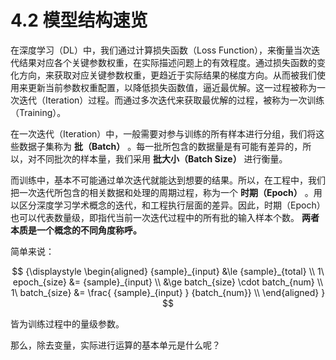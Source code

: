 
# 4.2 模型结构速览

在深度学习（DL）中，我们通过计算损失函数（Loss Function），来衡量当次迭代结果对应各个关键参数权重，在实际描述问题上的有效程度。通过损失函数的变化方向，来获取对应关键参数权重，更趋近于实际结果的梯度方向。从而被我们使用来更新当前参数权重配置，以降低损失函数值，逼近最优解。这一过程被称为一次迭代（Iteration）过程。而通过多次迭代来获取最优解的过程，被称为一次训练（Training）。

在一次迭代（Iteration）中，一般需要对参与训练的所有样本进行分组，我们将这些数据子集称为 **批（Batch）** 。每一批所包含的数据量是有可能有差异的，所以，对不同批次的样本量，我们采用 **批大小（Batch Size）** 进行衡量。

而训练中，基本不可能通过单次迭代就能达到想要的结果。所以，在工程中，我们把一次迭代所包含的相关数据和处理的周期过程，称为一个 **时期（Epoch）** 。用以区分深度学习学术概念的迭代，和工程执行层面的差异。因此，时期（Epoch）也可以代表数量级，即指代当前一次迭代过程中的所有批的输入样本个数。 **两者本质是一个概念的不同角度称呼。**

简单来说：

$$
{\displaystyle 
 \begin{aligned}
   {sample}_{input} &\le {sample}_{total} \\
   1\ epoch_{size} &= {sample}_{input} \\
                    &\ge batch_{size} \cdot batch_{num} \\
   1\ batch_{size} &= \frac{ {sample}_{input} } {batch_{num}} \\
 \end{aligned}
}
$$

皆为训练过程中的量级参数。

那么，除去变量，实际进行运算的基本单元是什么呢？


[ref]: References_4.md